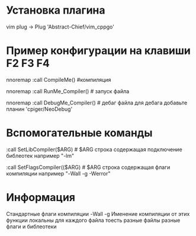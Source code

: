 # Установка плагина
   vim plug -> Plug 'Abstract-Chief/vim_cppgo'
   
# Пример конфигурации на клавиши F2 F3 F4
   nnoremap <F2> :call CompileMe()<CR> #компиляция 
   
   nnoremap <F3> :call RunMe_Compiler()<CR> # запуск файла
   
   nnoremap <F4> :call DebugMe_Compiler()<CR> # дебаг файла для дебага добавьте планин 'cpiger/NeoDebug'
 
# Вспомогательные команды
  :call SetLibCompiler($ARG) # $ARG строка содержащая подключение библеотек например "-lm"
  
  :call SetFlagsCompiler(($ARG) # $ARG строка содержащая флаги компиляции например "-Wall -g -Werror"
  
# Информация
  Cтандартные флаги компиляции -Wall -g
  Именение компиляции от этих функции локальны для каждого файла тоесть разные файлы разные флаги и библеотеки
  
  

